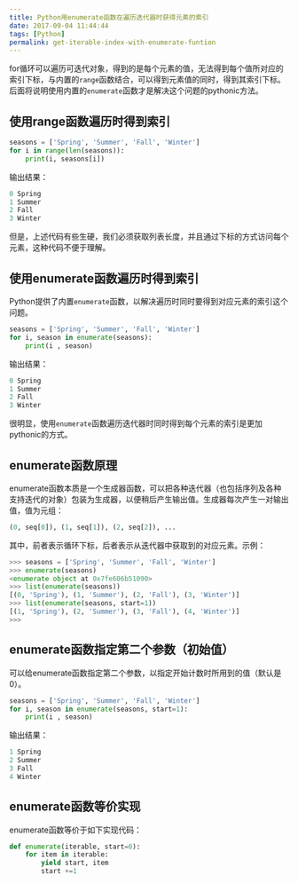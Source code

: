 ```yaml
---
title: Python用enumerate函数在遍历迭代器时获得元素的索引
date: 2017-09-04 11:44:44
tags: [Python]
permalink: get-iterable-index-with-enumerate-funtion
---
```

for循环可以遍历可迭代对象，得到的是每个元素的值，无法得到每个值所对应的索引下标，与内置的`range`函数结合，可以得到元素值的同时，得到其索引下标。后面将说明使用内置的`enumerate`函数才是解决这个问题的pythonic方法。
## 使用range函数遍历时得到索引 ##
```python
seasons = ['Spring', 'Summer', 'Fall', 'Winter']
for i in range(len(seasons)):
    print(i, seasons[i])
```
输出结果：
```python
0 Spring
1 Summer
2 Fall
3 Winter
```
但是，上述代码有些生硬，我们必须获取列表长度，并且通过下标的方式访问每个元素，这种代码不便于理解。
<!-- more -->
## 使用enumerate函数遍历时得到索引 ##
Python提供了内置`enumerate`函数，以解决遍历时同时要得到对应元素的索引这个问题。
```python
seasons = ['Spring', 'Summer', 'Fall', 'Winter']
for i, season in enumerate(seasons):
    print(i , season)
```
输出结果：
```python
0 Spring
1 Summer
2 Fall
3 Winter
```
很明显，使用`enumerate`函数遍历迭代器时同时得到每个元素的索引是更加pythonic的方式。
## enumerate函数原理 ##
enumerate函数本质是一个生成器函数，可以把各种迭代器（也包括序列及各种支持迭代的对象）包装为生成器，以便稍后产生输出值。生成器每次产生一对输出值，值为元组：
```python
(0, seq[0]), (1, seq[1]), (2, seq[2]), ...
```
其中，前者表示循环下标，后者表示从迭代器中获取到的对应元素。示例：
```python
>>> seasons = ['Spring', 'Summer', 'Fall', 'Winter']
>>> enumerate(seasons)
<enumerate object at 0x7fe606b51090>
>>> list(enumerate(seasons))
[(0, 'Spring'), (1, 'Summer'), (2, 'Fall'), (3, 'Winter')]
>>> list(enumerate(seasons, start=1))
[(1, 'Spring'), (2, 'Summer'), (3, 'Fall'), (4, 'Winter')]
>>> 
```
## enumerate函数指定第二个参数（初始值） ##
可以给enumerate函数指定第二个参数，以指定开始计数时所用到的值（默认是0）。
```python
seasons = ['Spring', 'Summer', 'Fall', 'Winter']
for i, season in enumerate(seasons, start=1):
    print(i , season)
```
输出结果：
```python
1 Spring
2 Summer
3 Fall
4 Winter
```
## enumerate函数等价实现 ##
enumerate函数等价于如下实现代码：
```python
def enumerate(iterable, start=0):
    for item in iterable:
        yield start, item
        start +=1
```